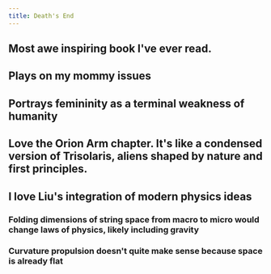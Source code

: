 ```yaml
---
title: Death's End
---
```


## Most awe inspiring book I've ever read.

## Plays on my mommy issues

## Portrays femininity as a terminal weakness of humanity

## Love the Orion Arm chapter. It's like a condensed version of Trisolaris, aliens shaped by nature and first principles.

## I love Liu's integration of modern physics ideas
### Folding dimensions of string space from macro to micro would change laws of physics, likely including gravity

### Curvature propulsion doesn't quite make sense because space is already flat

### 
